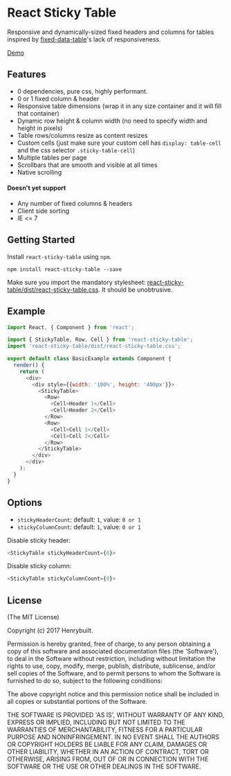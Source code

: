 # React Sticky Table

Responsive and dynamically-sized fixed headers and columns for tables inspired by [fixed-data-table](https://facebook.github.io/fixed-data-table/example-object-data.html)'s lack of responsiveness.

[Demo](https://henrybuilt.github.io/react-sticky-table/)

## Features

- 0 dependencies, pure css, highly performant.
- 0 or 1 fixed column & header
- Responsive table dimensions (wrap it in any size container and it will fill that container)
- Dynamic row height & column width (no need to specify width and height in pixels)
- Table rows/columns resize as content resizes
- Custom cells (just make sure your custom cell has `display: table-cell` and the css selector `.sticky-table-cell`)
- Multiple tables per page
- Scrollbars that are smooth and visible at all times
- Native scrolling

#### Doesn't yet support

- Any number of fixed columns & headers
- Client side sorting
- IE <= 7

## Getting Started

Install `react-sticky-table` using `npm`.

```
npm install react-sticky-table --save
```

Make sure you import the mandatory stylesheet: [react-sticky-table/dist/react-sticky-table.css](https://github.com/henrybuilt/react-sticky-table/blob/master/dist/react-sticky-table.css). It should be unobtrusive.

## Example
```javascript
import React, { Component } from 'react';

import { StickyTable, Row, Cell } from 'react-sticky-table';
import 'react-sticky-table/dist/react-sticky-table.css';

export default class BasicExample extends Component {
  render() {
    return (
      <div>
        <div style={{width: '100%', height: '400px'}}>
          <StickyTable>
            <Row>
              <Cell>Header 1</Cell>
              <Cell>Header 2</Cell>
            </Row>
            <Row>
              <Cell>Cell 1</Cell>
              <Cell>Cell 2</Cell>
            </Row>
          </StickyTable>
        </div>
      </div>
    );
  }
}
```

## Options

- `stickyHeaderCount`: default: `1`, value: `0 or 1`
- `stickyColumnCount`: default: `1`, value: `0 or 1`

Disable sticky header:

```javascript
<StickyTable stickyHeaderCount={0}>
```

Disable sticky column:

```javascript
<StickyTable stickyColumnCount={0}>
```

## License

(The MIT License)

Copyright (c) 2017 Henrybuilt.

Permission is hereby granted, free of charge, to any person obtaining a copy of this software and associated documentation files (the 'Software'), to deal in the Software without restriction, including without limitation the rights to use, copy, modify, merge, publish, distribute, sublicense, and/or sell copies of the Software, and to permit persons to whom the Software is furnished to do so, subject to the following conditions:

The above copyright notice and this permission notice shall be included in all copies or substantial portions of the Software.

THE SOFTWARE IS PROVIDED 'AS IS', WITHOUT WARRANTY OF ANY KIND, EXPRESS OR IMPLIED, INCLUDING BUT NOT LIMITED TO THE WARRANTIES OF MERCHANTABILITY, FITNESS FOR A PARTICULAR PURPOSE AND NONINFRINGEMENT. IN NO EVENT SHALL THE AUTHORS OR COPYRIGHT HOLDERS BE LIABLE FOR ANY CLAIM, DAMAGES OR OTHER LIABILITY, WHETHER IN AN ACTION OF CONTRACT, TORT OR OTHERWISE, ARISING FROM, OUT OF OR IN CONNECTION WITH THE SOFTWARE OR THE USE OR OTHER DEALINGS IN THE SOFTWARE.

